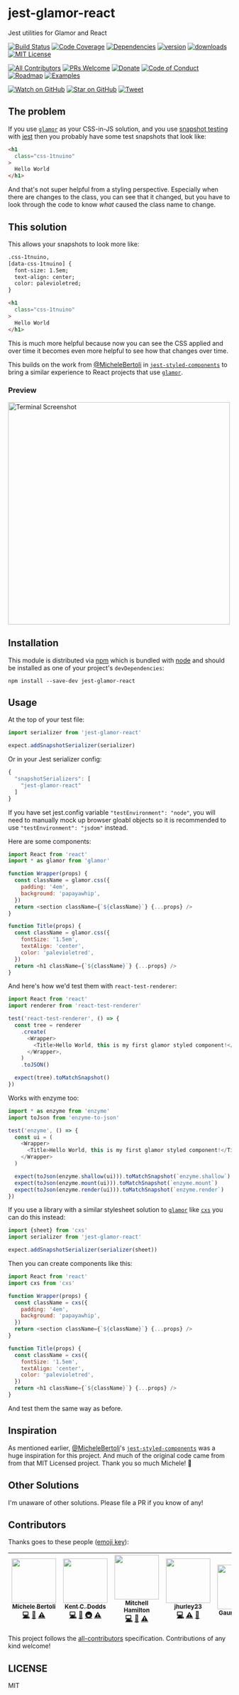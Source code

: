 # jest-glamor-react

Jest utilities for Glamor and React

[![Build Status][build-badge]][build]
[![Code Coverage][coverage-badge]][coverage]
[![Dependencies][dependencyci-badge]][dependencyci]
[![version][version-badge]][package]
[![downloads][downloads-badge]][npm-stat]
[![MIT License][license-badge]][LICENSE]

[![All Contributors](https://img.shields.io/badge/all_contributors-5-orange.svg?style=flat-square)](#contributors)
[![PRs Welcome][prs-badge]][prs]
[![Donate][donate-badge]][donate]
[![Code of Conduct][coc-badge]][coc]
[![Roadmap][roadmap-badge]][roadmap]
[![Examples][examples-badge]][examples]

[![Watch on GitHub][github-watch-badge]][github-watch]
[![Star on GitHub][github-star-badge]][github-star]
[![Tweet][twitter-badge]][twitter]

## The problem

If you use [`glamor`][glamor] as your CSS-in-JS solution, and you use
[snapshot testing][snapshot] with [jest][jest] then you probably have some test
snapshots that look like:

```html
<h1
  class="css-1tnuino"
>
  Hello World
</h1>
```

And that's not super helpful from a styling perspective. Especially when there
are changes to the class, you can see that it changed, but you have to look
through the code to know _what_ caused the class name to change.

## This solution

This allows your snapshots to look more like:

```html
.css-1tnuino,
[data-css-1tnuino] {
  font-size: 1.5em;
  text-align: center;
  color: palevioletred;
}

<h1
  class="css-1tnuino"
>
  Hello World
</h1>
```

This is much more helpful because now you can see the CSS applied and over time
it becomes even more helpful to see how that changes over time.

This builds on the work from [@MicheleBertoli][MicheleBertoli] in
[`jest-styled-components`][jest-styled-components] to bring a similar experience
to React projects that use [`glamor`][glamor].

### Preview

<img
  src="https://github.com/kentcdodds/jest-glamor-react/raw/master/other/screenshot.png"
  alt="Terminal Screenshot"
  title="Terminal Screenshot"
  width="500px"
/>

## Installation

This module is distributed via [npm][npm] which is bundled with [node][node] and
should be installed as one of your project's `devDependencies`:

```
npm install --save-dev jest-glamor-react
```

## Usage

At the top of your test file:

```javascript
import serializer from 'jest-glamor-react'

expect.addSnapshotSerializer(serializer)
```

Or in your Jest serializer config:

```javascript
{
  "snapshotSerializers": [
    "jest-glamor-react"
  ]
}
```

If you have set jest.config variable `"testEnvironment": "node"`, you will need to manually mock up browser gloabl objects so it is recommended to use `"testEnvironment": "jsdom"` instead.

Here are some components:

```javascript
import React from 'react'
import * as glamor from 'glamor'

function Wrapper(props) {
  const className = glamor.css({
    padding: '4em',
    background: 'papayawhip',
  })
  return <section className={`${className}`} {...props} />
}

function Title(props) {
  const className = glamor.css({
    fontSize: '1.5em',
    textAlign: 'center',
    color: 'palevioletred',
  })
  return <h1 className={`${className}`} {...props} />
}
```

And here's how we'd test them with `react-test-renderer`:

```javascript
import React from 'react'
import renderer from 'react-test-renderer'

test('react-test-renderer', () => {
  const tree = renderer
    .create(
      <Wrapper>
        <Title>Hello World, this is my first glamor styled component!</Title>
      </Wrapper>,
    )
    .toJSON()

  expect(tree).toMatchSnapshot()
})
```

Works with enzyme too:

```javascript
import * as enzyme from 'enzyme'
import toJson from 'enzyme-to-json'

test('enzyme', () => {
  const ui = (
    <Wrapper>
      <Title>Hello World, this is my first glamor styled component!</Title>
    </Wrapper>
  )

  expect(toJson(enzyme.shallow(ui))).toMatchSnapshot(`enzyme.shallow`)
  expect(toJson(enzyme.mount(ui))).toMatchSnapshot(`enzyme.mount`)
  expect(toJson(enzyme.render(ui))).toMatchSnapshot(`enzyme.render`)
})
```

If you use a library with a similar stylesheet solution to [`glamor`][glamor] like [`cxs`][cxs] you can do this instead:

```javascript
import {sheet} from 'cxs'
import serializer from 'jest-glamor-react'

expect.addSnapshotSerializer(serializer(sheet))
```

Then you can create components like this:

```javascript
import React from 'react'
import cxs from 'cxs'

function Wrapper(props) {
  const className = cxs({
    padding: '4em',
    background: 'papayawhip',
  })
  return <section className={`${className}`} {...props} />
}

function Title(props) {
  const className = cxs({
    fontSize: '1.5em',
    textAlign: 'center',
    color: 'palevioletred',
  })
  return <h1 className={`${className}`} {...props} />
}
```

And test them the same way as before.


## Inspiration

As mentioned earlier, [@MicheleBertoli][MicheleBertoli]'s
[`jest-styled-components`][jest-styled-components] was a huge inspiration for
this project. And much of the original code came from from that MIT Licensed
project. Thank you so much Michele! 👏

## Other Solutions

I'm unaware of other solutions. Please file a PR if you know of any!

## Contributors

Thanks goes to these people ([emoji key][emojis]):

<!-- ALL-CONTRIBUTORS-LIST:START - Do not remove or modify this section -->
| [<img src="https://avatars1.githubusercontent.com/u/1308971?v=3" width="100px;"/><br /><sub>Michele Bertoli</sub>](http://michele.berto.li)<br />[💻](https://github.com/kentcdodds/jest-glamor-react/commits?author=MicheleBertoli "Code") [📖](https://github.com/kentcdodds/jest-glamor-react/commits?author=MicheleBertoli "Documentation") [⚠️](https://github.com/kentcdodds/jest-glamor-react/commits?author=MicheleBertoli "Tests") | [<img src="https://avatars.githubusercontent.com/u/1500684?v=3" width="100px;"/><br /><sub>Kent C. Dodds</sub>](https://kentcdodds.com)<br />[💻](https://github.com/kentcdodds/jest-glamor-react/commits?author=kentcdodds "Code") [📖](https://github.com/kentcdodds/jest-glamor-react/commits?author=kentcdodds "Documentation") [🚇](#infra-kentcdodds "Infrastructure (Hosting, Build-Tools, etc)") [⚠️](https://github.com/kentcdodds/jest-glamor-react/commits?author=kentcdodds "Tests") | [<img src="https://avatars2.githubusercontent.com/u/11481355?v=3" width="100px;"/><br /><sub>Mitchell Hamilton</sub>](https://hamil.town)<br />[💻](https://github.com/kentcdodds/jest-glamor-react/commits?author=mitchellhamilton "Code") [📖](https://github.com/kentcdodds/jest-glamor-react/commits?author=mitchellhamilton "Documentation") [⚠️](https://github.com/kentcdodds/jest-glamor-react/commits?author=mitchellhamilton "Tests") | [<img src="https://avatars2.githubusercontent.com/u/11878516?v=3" width="100px;"/><br /><sub>jhurley23</sub>](https://github.com/jhurley23)<br />[💻](https://github.com/kentcdodds/jest-glamor-react/commits?author=jhurley23 "Code") [⚠️](https://github.com/kentcdodds/jest-glamor-react/commits?author=jhurley23 "Tests") [📖](https://github.com/kentcdodds/jest-glamor-react/commits?author=jhurley23 "Documentation") | [<img src="https://avatars0.githubusercontent.com/u/27758243?v=4" width="100px;"/><br /><sub>Gaurav Talwar</sub>](https://github.com/megaurav2002)<br /> |
| :---: | :---: | :---: | :---: | :---: |
<!-- ALL-CONTRIBUTORS-LIST:END -->

This project follows the [all-contributors][all-contributors] specification. Contributions of any kind welcome!

## LICENSE

MIT

[npm]: https://www.npmjs.com/
[node]: https://nodejs.org
[build-badge]: https://img.shields.io/travis/kentcdodds/jest-glamor-react.svg?style=flat-square
[build]: https://travis-ci.org/kentcdodds/jest-glamor-react
[coverage-badge]: https://img.shields.io/codecov/c/github/kentcdodds/jest-glamor-react.svg?style=flat-square
[coverage]: https://codecov.io/github/kentcdodds/jest-glamor-react
[dependencyci-badge]: https://dependencyci.com/github/kentcdodds/jest-glamor-react/badge?style=flat-square
[dependencyci]: https://dependencyci.com/github/kentcdodds/jest-glamor-react
[version-badge]: https://img.shields.io/npm/v/jest-glamor-react.svg?style=flat-square
[package]: https://www.npmjs.com/package/jest-glamor-react
[downloads-badge]: https://img.shields.io/npm/dm/jest-glamor-react.svg?style=flat-square
[npm-stat]: http://npm-stat.com/charts.html?package=jest-glamor-react&from=2016-04-01
[license-badge]: https://img.shields.io/npm/l/jest-glamor-react.svg?style=flat-square
[license]: https://github.com/kentcdodds/jest-glamor-react/blob/master/other/LICENSE
[prs-badge]: https://img.shields.io/badge/PRs-welcome-brightgreen.svg?style=flat-square
[prs]: http://makeapullrequest.com
[donate-badge]: https://img.shields.io/badge/$-support-green.svg?style=flat-square
[donate]: http://kcd.im/donate
[coc-badge]: https://img.shields.io/badge/code%20of-conduct-ff69b4.svg?style=flat-square
[coc]: https://github.com/kentcdodds/jest-glamor-react/blob/master/other/CODE_OF_CONDUCT.md
[roadmap-badge]: https://img.shields.io/badge/%F0%9F%93%94-roadmap-CD9523.svg?style=flat-square
[roadmap]: https://github.com/kentcdodds/jest-glamor-react/blob/master/other/ROADMAP.md
[examples-badge]: https://img.shields.io/badge/%F0%9F%92%A1-examples-8C8E93.svg?style=flat-square
[examples]: https://github.com/kentcdodds/jest-glamor-react/blob/master/other/EXAMPLES.md
[github-watch-badge]: https://img.shields.io/github/watchers/kentcdodds/jest-glamor-react.svg?style=social
[github-watch]: https://github.com/kentcdodds/jest-glamor-react/watchers
[github-star-badge]: https://img.shields.io/github/stars/kentcdodds/jest-glamor-react.svg?style=social
[github-star]: https://github.com/kentcdodds/jest-glamor-react/stargazers
[twitter]: https://twitter.com/intent/tweet?text=Check%20out%20jest-glamor-react!%20https://github.com/kentcdodds/jest-glamor-react%20%F0%9F%91%8D
[twitter-badge]: https://img.shields.io/twitter/url/https/github.com/kentcdodds/jest-glamor-react.svg?style=social
[emojis]: https://github.com/kentcdodds/all-contributors#emoji-key
[all-contributors]: https://github.com/kentcdodds/all-contributors
[glamor]: https://www.npmjs.com/package/glamor
[snapshot]: http://facebook.github.io/jest/docs/snapshot-testing.html
[jest]: http://facebook.github.io/jest/
[MicheleBertoli]: https://github.com/MicheleBertoli
[jest-styled-components]: https://github.com/styled-components/jest-styled-components
[cxs]: https://www.npmjs.com/package/cxs

